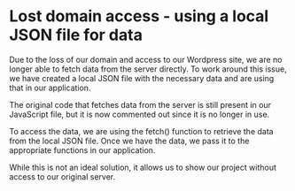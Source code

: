 # Lost domain access - using a local JSON file for data

Due to the loss of our domain and access to our Wordpress site, we are no longer able to fetch data from the server directly. To work around this issue, we have created a local JSON file with the necessary data and are using that in our application.

The original code that fetches data from the server is still present in our JavaScript file, but it is now commented out since it is no longer in use.

To access the data, we are using the fetch() function to retrieve the data from the local JSON file. Once we have the data, we pass it to the appropriate functions in our application.

While this is not an ideal solution, it allows us to show our project without access to our original server.

